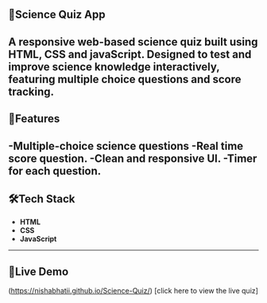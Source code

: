 ## 🔭Science Quiz App
A responsive web-based science quiz built using **HTML, CSS and javaScript**. Designed to test and improve science knowledge interactively,
featuring multiple choice questions and score tracking.
---
## 🚀Features 
-Multiple-choice science questions
-Real time score question.
-Clean and responsive UI.
-Timer for each question.
---
## 🛠Tech Stack
- **HTML**
- **CSS**
- **JavaScript**
----
## 🧨Live Demo
(https://nishabhatii.github.io/Science-Quiz/)
[click here to view the live quiz]
